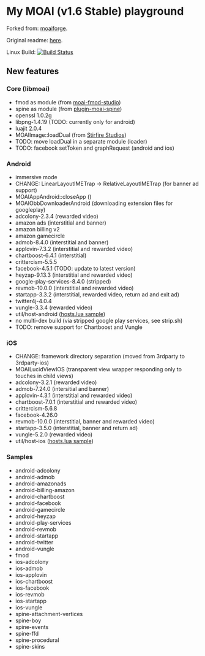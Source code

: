 # My MOAI (v1.6 Stable) playground

Forked from: [moaiforge](https://github.com/moaiforge/moai-sdk).

Original readme: [here](https://github.com/moaiforge/moai-sdk/blob/1.6-stable/README.md).

Linux Build: [![Build Status](https://api.travis-ci.org/btatarov/moai-sdk.svg?branch=postmorph)](https://travis-ci.org/btatarov/moai-sdk)

## New features

### Core (libmoai)
* fmod as module (from [moai-fmod-studio](https://github.com/Vavius/moai-fmod-studio))
* spine as module (from [plugin-moai-spine](https://github.com/Vavius/plugin-moai-spine))
* openssl 1.0.2g
* libpng-1.4.19 (TODO: currently only for android)
* luajit 2.0.4
* MOAIImage::loadDual (from [Stirfire Studios](https://github.com/StirfireStudios/moai-dev))
* TODO: move loadDual in a separate module (loader)
* TODO: facebook setToken and graphRequest (android and ios)

### Android
* immersive mode
* CHANGE: LinearLayoutIMETrap -> RelativeLayoutIMETrap (for banner ad support)
* MOAIAppAndroid::closeApp ()
* MOAIObbDownloaderAndroid (downloading extension files for googleplay)
* adcolony-2.3.4 (rewarded video)
* amazon ads (interstitial and banner)
* amazon billing v2
* amazon gamecircle
* admob-8.4.0 (interstitial and banner)
* applovin-7.3.2 (interstitial and rewarded video)
* chartboost-6.4.1 (interstitial)
* crittercism-5.5.5
* facebook-4.5.1 (TODO: update to latest version)
* heyzap-9.13.3 (interstitial and rewarded video)
* google-play-services-8.4.0 (stripped)
* revmob-10.0.0 (interstitial and rewarded video)
* startapp-3.3.2 (interstitial, rewarded video, return ad and exit ad)
* twitter4j-4.0.4
* vungle-3.3.4 (rewarded video)
* util/host-android ([hosts.lua sample](https://github.com/btatarov/moai-sdk/blob/postmorph/util/host-android/hosts.lua.sample))
* no multi-dex build (via stripped google play services, see strip.sh)
* TODO: remove support for Chartboost and Vungle

### iOS
* CHANGE: framework directory separation (moved from 3rdparty to 3rdparty-ios)
* MOAILucidViewIOS (transparent view wrapper responding only to touches in child views)
* adcolony-3.2.1 (rewarded video)
* admob-7.24.0 (intersitial and banner)
* applovin-4.3.1 (interstitial and rewarded video)
* chartboost-7.0.1 (interstitial and rewarded video)
* crittercism-5.6.8
* facebook-4.26.0
* revmob-10.0.0 (interstitial, banner and rewarded video)
* startapp-3.5.0 (interstitial, banner and return ad)
* vungle-5.2.0 (rewarded video)
* util/host-ios ([hosts.lua sample](https://github.com/btatarov/moai-sdk/blob/postmorph/util/host-ios/hosts.lua.sample))

### Samples
* android-adcolony
* android-admob
* android-amazonads
* android-billing-amazon
* android-chartboost
* android-facebook
* android-gamecircle
* android-heyzap
* android-play-services
* android-revmob
* android-startapp
* android-twitter
* android-vungle
* fmod
* ios-adcolony
* ios-admob
* ios-applovin
* ios-chartboost
* ios-facebook
* ios-revmob
* ios-startapp
* ios-vungle
* spine-attachment-vertices
* spine-boy
* spine-events
* spine-ffd
* spine-procedural
* spine-skins
